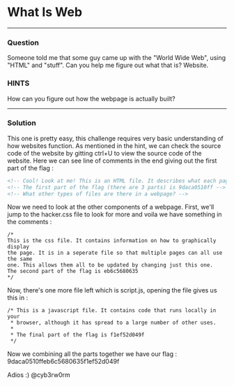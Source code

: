 # What Is Web
___

### Question

Someone told me that some guy came up with the "World Wide Web", using "HTML" and "stuff". Can you help me figure out what that is? Website.

### HINTS
How can you figure out how the webpage is actually built?

___

### Solution
This one is pretty easy, this challenge requires very basic understanding of how websites function.
As mentioned in the hint, we can check the source code of the website by gitting ctrl+U to view the source code of the website.
Here we can see line of comments in the end giving out the first part of the flag :
```html
<!-- Cool! Look at me! This is an HTML file. It describes what each page contains in a format your browser can understand. -->
<!-- The first part of the flag (there are 3 parts) is 9daca0510ff -->
<!-- What other types of files are there in a webpage? -->
```
Now we need to look at the other components of a webpage. First, we'll jump to the hacker.css file to look for more and voila we have something in the comments :
```
/*
This is the css file. It contains information on how to graphically display
the page. It is in a seperate file so that multiple pages can all use the same 
one. This allows them all to be updated by changing just this one.
The second part of the flag is eb6c5680635 
*/
```
Now, there's one more file left which is script.js, opening the file gives us this in :
```
/* This is a javascript file. It contains code that runs locally in your
 * browser, although it has spread to a large number of other uses.
 *
 * The final part of the flag is f1ef52d049f
 */
```

Now we combining all the parts together we have our flag : 9daca0510ffeb6c5680635f1ef52d049f

Adios :) @cyb3rw0rm
